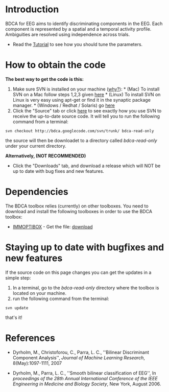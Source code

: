# Introduction #

BDCA for EEG aims to identify discriminating components in the EEG. Each component is represented by a spatial and a temporal activity profile. Ambiguities are resolved using independence across trials.

  * Read the [Tutorial](http://code.google.com/p/bdca/wiki/Tutorial) to see how you should tune the parameters.

# How to obtain the code #

**The best way to get the code is this:**

  1. Make sure SVN is installed on your machine ([why?](http://en.wikipedia.org/wiki/Subversion_(software))):
    * (Mac) To install SVN on a Mac follow steps 1,2,3 given [here](http://www.wikihow.com/Install-ubversion-on-Mac-OS-X)
    * (Linux) To install SVN on Linux is very easy using apt-get or find it in the synaptic package manager.
    * (Windows / Redhat / Solaris) go [here](http://www.collab.net/downloads/subversion/)
  1. Click the "Source" tab or click [here](http://code.google.com/p/bdca/source/checkout) to see exactly how you use SVN to receive the up-to-date source code. It will tell you to run the following command from a terminal:
```
svn checkout http://bdca.googlecode.com/svn/trunk/ bdca-read-only
```
the source will then be downloadet to a directory called _bdca-read-only_ under your current directory.

**Alternatively, (NOT RECOMMENDED)**

  * Click the "Downloads" tab, and download a release which will NOT be up to date with bug fixes and new features.

# Dependencies #

The BDCA toolbox relies (currently) on other toolboxes. You need to download and install the following toolboxes in order to use the BDCA toolbox:

  * [IMMOPTIBOX](http://www2.imm.dtu.dk/~hbn/immoptibox/) - Get the file: [download](http://www2.imm.dtu.dk/~hbn/immoptibox/immoptibox.zip)

# Staying up to date with bugfixes and new features #

If the source code on this page changes you can get the updates in a simple step:
  1. In a terminal, go to the _bdca-read-only_ directory where the toolbox is located on your machine.
  1. run the following command from the terminal:
```
svn update
```
that's it!
# References #

  * Dyrholm, M., Christoforou, C., Parra, L. C., ''Bilinear Discriminant Component Analysis'', _Journal of Machine Learning Research_, 8(May):1097-1111, 2007

  * Dyrholm, M., Parra, L. C., ''Smooth bilinear classification of EEG'', In _proceedings of the 28th Annual International Conference of the IEEE Engineering in Medicine and Biology Society_, New York, August 2006.